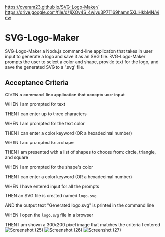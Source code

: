 https://overam23.github.io/SVG-Logo-Maker/
https://drive.google.com/file/d/1jXOv4S_4wjvu3P7T169hamn5XLlHkbMN/view

# SVG-Logo-Maker
SVG-Logo-Maker a Node.js command-line application that takes in user input to 
generate a logo and save it as an SVG file. 
SVG-Logo-Maker prompts the user to select a color and shape, provide text for the logo, and save the generated SVG to a '.svg' file.

## Acceptance Criteria

GIVEN a command-line application that accepts user input

WHEN I am prompted for text

THEN I can enter up to three characters

WHEN I am prompted for the text color

THEN I can enter a color keyword (OR a hexadecimal number)

WHEN I am prompted for a shape

THEN I am presented with a list of shapes to choose from: circle, triangle, and square

WHEN I am prompted for the shape's color

THEN I can enter a color keyword (OR a hexadecimal number)

WHEN I have entered input for all the prompts

THEN an SVG file is created named `logo.svg`

AND the output text "Generated logo.svg" is printed in the command line

WHEN I open the `logo.svg` file in a browser

THEN I am shown a 300x200 pixel image that matches the criteria I entered
![Screenshot (25)](https://github.com/Overam23/SVG-Logo-Maker/assets/151860154/b197655a-289b-4989-b796-0aff3bba48f8)
![Screenshot (26)](https://github.com/Overam23/SVG-Logo-Maker/assets/151860154/3fc2cf8f-2227-4dde-a5cd-fcfbb0bbf47d)
![Screenshot (27)](https://github.com/Overam23/SVG-Logo-Maker/assets/151860154/45b347da-a200-48ea-8957-50a090004bc6)
